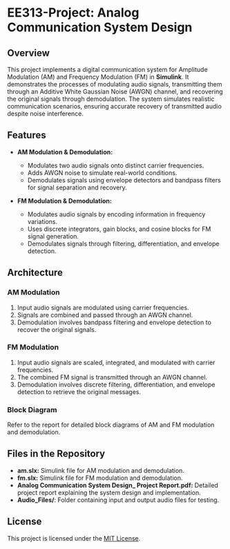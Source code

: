 # EE313-Project: Analog Communication System Design

## Overview  
This project implements a digital communication system for Amplitude Modulation (AM) and Frequency Modulation (FM) in **Simulink**. It demonstrates the processes of modulating audio signals, transmitting them through an Additive White Gaussian Noise (AWGN) channel, and recovering the original signals through demodulation. The system simulates realistic communication scenarios, ensuring accurate recovery of transmitted audio despite noise interference.  

## Features  
- **AM Modulation & Demodulation:**  
  - Modulates two audio signals onto distinct carrier frequencies.  
  - Adds AWGN noise to simulate real-world conditions.  
  - Demodulates signals using envelope detectors and bandpass filters for signal separation and recovery.  

- **FM Modulation & Demodulation:**  
  - Modulates audio signals by encoding information in frequency variations.  
  - Uses discrete integrators, gain blocks, and cosine blocks for FM signal generation.  
  - Demodulates signals through filtering, differentiation, and envelope detection.  

## Architecture  
### AM Modulation  
1. Input audio signals are modulated using carrier frequencies.  
2. Signals are combined and passed through an AWGN channel.  
3. Demodulation involves bandpass filtering and envelope detection to recover the original signals.  

### FM Modulation  
1. Input audio signals are scaled, integrated, and modulated with carrier frequencies.  
2. The combined FM signal is transmitted through an AWGN channel.  
3. Demodulation involves discrete filtering, differentiation, and envelope detection to retrieve the original messages.  

### Block Diagram  
Refer to the report for detailed block diagrams of AM and FM modulation and demodulation.  

## Files in the Repository  
- **am.slx:** Simulink file for AM modulation and demodulation.  
- **fm.slx:** Simulink file for FM modulation and demodulation.  
- **Analog Communication System Design_ Project Report.pdf:** Detailed project report explaining the system design and implementation.  
- **Audio_Files/**: Folder containing input and output audio files for testing.  

## License  
This project is licensed under the [MIT License](LICENSE).  
